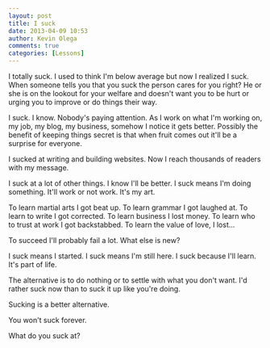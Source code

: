 ```yaml
---
layout: post
title: I suck
date: 2013-04-09 10:53
author: Kevin Olega
comments: true
categories: [Lessons]
---
```

I totally suck. I used to think I'm below average but now I realized I suck. When someone tells you that you suck the person cares for you right? He or she is on the lookout for your welfare and doesn't want you to be hurt or urging you to improve or do things their way.

I suck. I know. Nobody's paying attention. As I work on what I'm working on, my job, my blog, my business, somehow I notice it gets better. Possibly the benefit of keeping things secret is that when fruit comes out it'll be a surprise for everyone.

I sucked at writing and building websites. Now I reach thousands of readers with my message.

I suck at a lot of other things. I know I'll be better. I suck means I'm doing something. It'll work or not work. It's my art.

To learn martial arts I got beat up. To learn grammar I got laughed at. To learn to write I got corrected. To learn business I lost money. To learn who to trust at work I got backstabbed. To learn the value of love, I lost...

To succeed I'll probably fail a lot. What else is new?

I suck means I started. I suck means I'm still here. I suck because I'll learn. It's part of life.

The alternative is to do nothing or to settle with what you don't want. I'd rather suck now than to suck it up like you're doing.

Sucking is a better alternative.

You won't suck forever.

What do you suck at?
